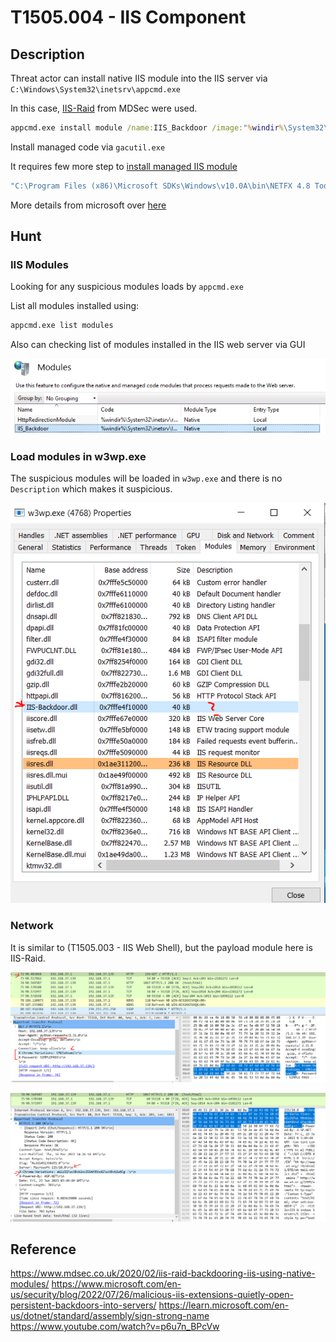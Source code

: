 # T1505.004 - IIS Component

## Description

Threat actor can install native IIS module into the IIS server via `C:\Windows\System32\inetsrv\appcmd.exe`

In this case, [IIS-Raid](https://github.com/0x09AL/IIS-Raid) from MDSec were used.

```cmd
appcmd.exe install module /name:IIS_Backdoor /image:"%windir%\System32\inetsrv\IIS-Backdoor.dll" /add:true
```

Install managed code via `gacutil.exe`

It requires few more step to [install managed IIS module](https://learn.microsoft.com/en-us/iis/develop/runtime-extensibility/sample-web-analytics-tracking-module#module-setup)

```cmd
"C:\Program Files (x86)\Microsoft SDKs\Windows\v10.0A\bin\NETFX 4.8 Tools\gacutil.exe" /I <DOT_NET_BINARY_FILE>
```

More details from microsoft over [here](https://www.microsoft.com/en-us/security/blog/2022/07/26/malicious-iis-extensions-quietly-open-persistent-backdoors-into-servers/)


## Hunt

### IIS Modules

Looking for any suspicious modules loads by `appcmd.exe`

List all modules installed using:

```cmd
appcmd.exe list modules
```

Also can checking list of modules installed in the IIS web server via GUI

![iis_module_list.PNG](./Image_T1505.004/iis_module_list.PNG)

### Load modules in w3wp.exe

The suspicious modules will be loaded in `w3wp.exe` and there is no `Description` which makes it suspicious.

![iis_backdoor_module.PNG](./Image_T1505.004/iis_backdoor_module.PNG)

### Network

It is similar to (T1505.003 - IIS Web Shell), but the payload module here is IIS-Raid.

![iis_backdoor_module_http_packet_from_attacker.PNG](./Image_T1505.004/iis_backdoor_module_http_packet_from_attacker.PNG)

![iis_backdoor_module_http_packet_to_attacker.PNG](./Image_T1505.004/iis_backdoor_module_http_packet_to_attacker.PNG)

## Reference

<https://www.mdsec.co.uk/2020/02/iis-raid-backdooring-iis-using-native-modules/>
<https://www.microsoft.com/en-us/security/blog/2022/07/26/malicious-iis-extensions-quietly-open-persistent-backdoors-into-servers/>
<https://learn.microsoft.com/en-us/dotnet/standard/assembly/sign-strong-name>
<https://www.youtube.com/watch?v=p6u7n_BPcVw>
